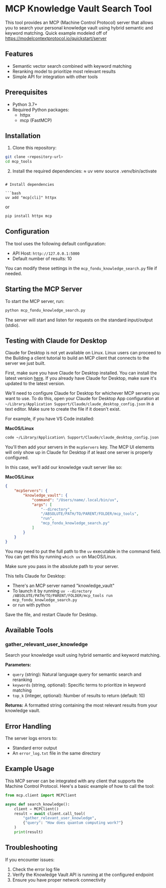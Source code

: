# MCP Knowledge Vault Search Tool

This tool provides an MCP (Machine Control Protocol) server that allows you to search your personal knowledge vault using hybrid semantic and keyword matching.
Quick example modeled off of https://modelcontextprotocol.io/quickstart/server
## Features

- Semantic vector search combined with keyword matching
- Reranking model to prioritize most relevant results
- Simple API for integration with other tools

## Prerequisites

- Python 3.7+
- Required Python packages:
  - httpx
  - mcp (FastMCP)

## Installation

1. Clone this repository:
```bash
git clone <repository-url>
cd mcp_tools
```

2. Install the required dependencies:
≈
uv venv
source .venv/bin/activate
```

# Install dependencies

```bash
uv add "mcp[cli]" httpx
```

or 

```bash
pip install httpx mcp
```


## Configuration

The tool uses the following default configuration:
- API Host: `http://127.0.0.1:5000`
- Default number of results: 10

You can modify these settings in the `mcp_fondu_knowledge_search.py` file if needed.

## Starting the MCP Server

To start the MCP server, run:

```bash
python mcp_fondu_knowledge_search.py
```

The server will start and listen for requests on the standard input/output (stdio).

## Testing with Claude for Desktop

Claude for Desktop is not yet available on Linux. Linux users can proceed to the Building a client tutorial to build an MCP client that connects to the server we just built.

First, make sure you have Claude for Desktop installed. You can install the latest version [here](https://claude.ai/desktop). If you already have Claude for Desktop, make sure it's updated to the latest version.

We'll need to configure Claude for Desktop for whichever MCP servers you want to use. To do this, open your Claude for Desktop App configuration at `~/Library/Application Support/Claude/claude_desktop_config.json` in a text editor. Make sure to create the file if it doesn't exist.

For example, if you have VS Code installed:

**MacOS/Linux**
```bash
code ~/Library/Application\ Support/Claude/claude_desktop_config.json
```

You'll then add your servers in the `mcpServers` key. The MCP UI elements will only show up in Claude for Desktop if at least one server is properly configured.

In this case, we'll add our knowledge vault server like so:

**MacOS/Linux**
```json
{
    "mcpServers": {
        "knowledge_vault": {
            "command": "/Users/name/.local/bin/uv",
            "args": [
                "--directory",
                "/ABSOLUTE/PATH/TO/PARENT/FOLDER/mcp_tools",
                "run",
                "mcp_fondu_knowledge_search.py"
            ]
        }
    }
}
```

You may need to put the full path to the `uv` executable in the command field. You can get this by running `which uv` on MacOS/Linux.

Make sure you pass in the absolute path to your server.

This tells Claude for Desktop:
- There's an MCP server named "knowledge_vault"
- To launch it by running `uv --directory /ABSOLUTE/PATH/TO/PARENT/FOLDER/mcp_tools run mcp_fondu_knowledge_search.py`
- or run with python

Save the file, and restart Claude for Desktop.

## Available Tools

### gather_relevant_user_knowledge

Search your knowledge vault using hybrid semantic and keyword matching.

**Parameters:**
- `query` (string): Natural language query for semantic search and reranking
- `keywords` (string, optional): Specific terms to prioritize in keyword matching
- `top_k` (integer, optional): Number of results to return (default: 10)

**Returns:**
A formatted string containing the most relevant results from your knowledge vault.

## Error Handling

The server logs errors to:
- Standard error output
- An `error_log.txt` file in the same directory

## Example Usage

This MCP server can be integrated with any client that supports the Machine Control Protocol. Here's a basic example of how to call the tool:

```python
from mcp.client import MCPClient

async def search_knowledge():
    client = MCPClient()
    result = await client.call_tool(
        "gather_relevant_user_knowledge", 
        {"query": "How does quantum computing work?"}
    )
    print(result)
```

## Troubleshooting

If you encounter issues:
1. Check the error log file
2. Verify the Knowledge Vault API is running at the configured endpoint
3. Ensure you have proper network connectivity
